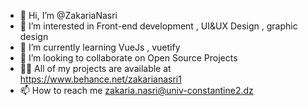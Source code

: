- 👋 Hi, I’m @ZakariaNasri
- 👀 I’m interested in Front-end development , UI&UX Design , graphic design
- 🌱 I’m currently learning VueJs , vuetify
- 💞️ I’m looking to collaborate on Open Source Projects
- 👨‍💻 All of my projects are available at https://www.behance.net/zakarianasri1
- 📫 How to reach me zakaria.nasri@univ-constantine2.dz

<!---
ZakariaNasri/ZakariaNasri is a ✨ special ✨ repository because its `README.md` (this file) appears on your GitHub profile.
You can click the Preview link to take a look at your changes.
--->

